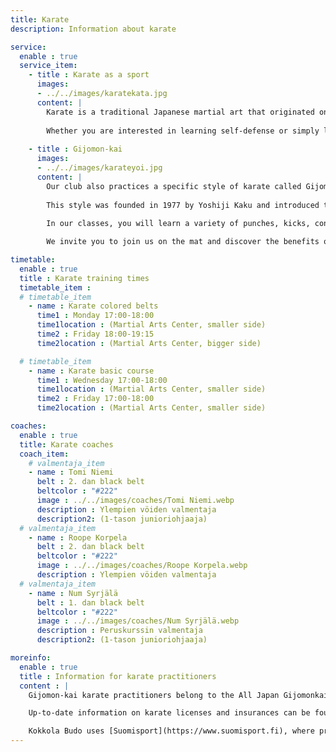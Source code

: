 ```yaml
---
title: Karate
description: Information about karate

service:
  enable : true
  service_item:
    - title : Karate as a sport
      images:
      - ../../images/karatekata.jpg
      content: |
        Karate is a traditional Japanese martial art that originated on the island of Okinawa. It is known for its focus on self-defense and its ability to improve both physical and mental fitness. 
        
        Whether you are interested in learning self-defense or simply looking for a comprehensive form of exercise, karate has something to offer for everyone.
        
    - title : Gijomon-kai
      images:
      - ../../images/karateyoi.jpg
      content: |
        Our club also practices a specific style of karate called Gijomon-kai. 
        
        This style was founded in 1977 by Yoshiji Kaku and introduced to Finland by Kim Isaksson in 1994. The name Gijomon means "duty first" or "destiny is to act towards one's duty" in English. 
        
        In our classes, you will learn a variety of punches, kicks, controls, throws, and falls, as well as how to apply them in self-defense situations.

        We invite you to join us on the mat and discover the benefits of practicing karate and Gijomon-kai for yourself.

timetable:
  enable : true
  title : Karate training times
  timetable_item :
  # timetable_item
    - name : Karate colored belts
      time1 : Monday 17:00-18:00
      time1location : (Martial Arts Center, smaller side)
      time2 : Friday 18:00-19:15
      time2location : (Martial Arts Center, bigger side)

  # timetable_item
    - name : Karate basic course
      time1 : Wednesday 17:00-18:00
      time1location : (Martial Arts Center, smaller side)
      time2 : Friday 17:00-18:00
      time2location : (Martial Arts Center, smaller side)

coaches:
  enable : true
  title: Karate coaches
  coach_item:
    # valmentaja_item
    - name : Tomi Niemi
      belt : 2. dan black belt
      beltcolor : "#222"
      image : ../../images/coaches/Tomi Niemi.webp
      description : Ylempien vöiden valmentaja
      description2: (1-tason junioriohjaaja)
  # valmentaja_item
    - name : Roope Korpela
      belt : 2. dan black belt
      beltcolor : "#222"
      image : ../../images/coaches/Roope Korpela.webp
      description : Ylempien vöiden valmentaja 
  # valmentaja_item
    - name : Num Syrjälä
      belt : 1. dan black belt
      beltcolor : "#222"
      image : ../../images/coaches/Num Syrjälä.webp
      description : Peruskurssin valmentaja
      description2: (1-tason junioriohjaaja)

moreinfo:
  enable : true
  title : Information for karate practitioners
  content : |
    Gijomon-kai karate practitioners belong to the All Japan Gijomonkai Karate-jutsu organization and, since 1998, also to the [Finnish Karate Association.](Https://karateliitto.fi/fi/) 

    Up-to-date information on karate licenses and insurances can be found on the Finnish Karate Association's website under [licenses and insurances](https://karateliitto.fi/fi/lisenssit-ja-vakuutukset/) 

    Kokkola Budo uses [Suomisport](https://www.suomisport.fi), where practitioners can buy licenses and insurance.
---
```

